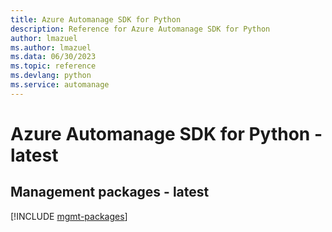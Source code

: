 ```yaml
---
title: Azure Automanage SDK for Python
description: Reference for Azure Automanage SDK for Python
author: lmazuel
ms.author: lmazuel
ms.data: 06/30/2023
ms.topic: reference
ms.devlang: python
ms.service: automanage
---
```

# Azure Automanage SDK for Python - latest

## Management packages - latest
[!INCLUDE [mgmt-packages](automanage-mgmt-index.md)]